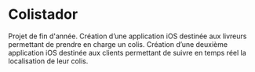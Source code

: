 # Colistador
Projet de fin d'année. Création d’une application iOS destinée aux livreurs permettant de prendre en charge un colis. Création d’une deuxième application iOS destinée aux clients permettant de suivre en temps réel la localisation de leur colis.
